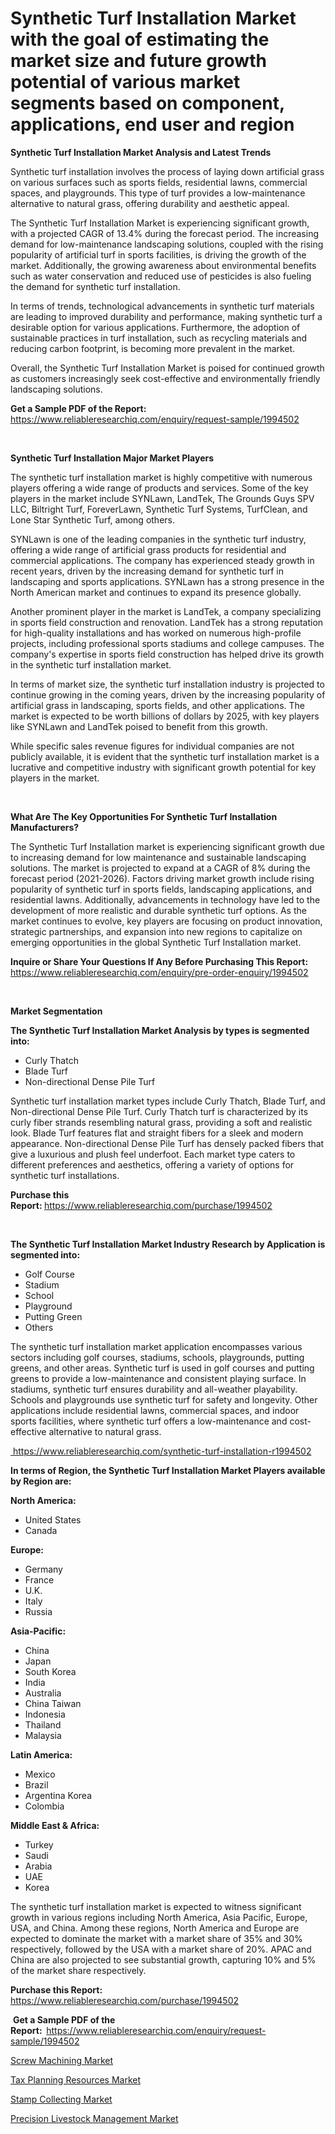 <p><h1>Synthetic Turf Installation Market with the goal of estimating the market size and future growth potential of various market segments based on component, applications, end user and region</h1></p><p><strong>Synthetic Turf Installation Market Analysis and Latest Trends</strong></p>
<p><p>Synthetic turf installation involves the process of laying down artificial grass on various surfaces such as sports fields, residential lawns, commercial spaces, and playgrounds. This type of turf provides a low-maintenance alternative to natural grass, offering durability and aesthetic appeal.</p><p>The Synthetic Turf Installation Market is experiencing significant growth, with a projected CAGR of 13.4% during the forecast period. The increasing demand for low-maintenance landscaping solutions, coupled with the rising popularity of artificial turf in sports facilities, is driving the growth of the market. Additionally, the growing awareness about environmental benefits such as water conservation and reduced use of pesticides is also fueling the demand for synthetic turf installation.</p><p>In terms of trends, technological advancements in synthetic turf materials are leading to improved durability and performance, making synthetic turf a desirable option for various applications. Furthermore, the adoption of sustainable practices in turf installation, such as recycling materials and reducing carbon footprint, is becoming more prevalent in the market.</p><p>Overall, the Synthetic Turf Installation Market is poised for continued growth as customers increasingly seek cost-effective and environmentally friendly landscaping solutions.</p></p>
<p><strong>Get a Sample PDF of the Report:&nbsp;</strong> <a href="https://www.reliableresearchiq.com/enquiry/request-sample/1994502">https://www.reliableresearchiq.com/enquiry/request-sample/1994502</a></p>
<p>&nbsp;</p>
<p><strong>Synthetic Turf Installation Major Market Players</strong></p>
<p><p>The synthetic turf installation market is highly competitive with numerous players offering a wide range of products and services. Some of the key players in the market include SYNLawn, LandTek, The Grounds Guys SPV LLC, Biltright Turf, ForeverLawn, Synthetic Turf Systems, TurfClean, and Lone Star Synthetic Turf, among others.</p><p>SYNLawn is one of the leading companies in the synthetic turf industry, offering a wide range of artificial grass products for residential and commercial applications. The company has experienced steady growth in recent years, driven by the increasing demand for synthetic turf in landscaping and sports applications. SYNLawn has a strong presence in the North American market and continues to expand its presence globally.</p><p>Another prominent player in the market is LandTek, a company specializing in sports field construction and renovation. LandTek has a strong reputation for high-quality installations and has worked on numerous high-profile projects, including professional sports stadiums and college campuses. The company's expertise in sports field construction has helped drive its growth in the synthetic turf installation market.</p><p>In terms of market size, the synthetic turf installation industry is projected to continue growing in the coming years, driven by the increasing popularity of artificial grass in landscaping, sports fields, and other applications. The market is expected to be worth billions of dollars by 2025, with key players like SYNLawn and LandTek poised to benefit from this growth.</p><p>While specific sales revenue figures for individual companies are not publicly available, it is evident that the synthetic turf installation market is a lucrative and competitive industry with significant growth potential for key players in the market.</p></p>
<p>&nbsp;</p>
<p><strong>What Are The Key Opportunities For Synthetic Turf Installation Manufacturers?</strong></p>
<p><p>The Synthetic Turf Installation market is experiencing significant growth due to increasing demand for low maintenance and sustainable landscaping solutions. The market is projected to expand at a CAGR of 8% during the forecast period (2021-2026). Factors driving market growth include rising popularity of synthetic turf in sports fields, landscaping applications, and residential lawns. Additionally, advancements in technology have led to the development of more realistic and durable synthetic turf options. As the market continues to evolve, key players are focusing on product innovation, strategic partnerships, and expansion into new regions to capitalize on emerging opportunities in the global Synthetic Turf Installation market.</p></p>
<p><strong>Inquire or Share Your Questions If Any Before Purchasing This Report:</strong> <a href="https://www.reliableresearchiq.com/enquiry/pre-order-enquiry/1994502">https://www.reliableresearchiq.com/enquiry/pre-order-enquiry/1994502</a></p>
<p>&nbsp;</p>
<p><strong>Market Segmentation</strong></p>
<p><strong>The Synthetic Turf Installation Market Analysis by types is segmented into:</strong></p>
<p><ul><li>Curly Thatch</li><li>Blade Turf</li><li>Non-directional Dense Pile Turf</li></ul></p>
<p><p>Synthetic turf installation market types include Curly Thatch, Blade Turf, and Non-directional Dense Pile Turf. Curly Thatch turf is characterized by its curly fiber strands resembling natural grass, providing a soft and realistic look. Blade Turf features flat and straight fibers for a sleek and modern appearance. Non-directional Dense Pile Turf has densely packed fibers that give a luxurious and plush feel underfoot. Each market type caters to different preferences and aesthetics, offering a variety of options for synthetic turf installations.</p></p>
<p><strong>Purchase this Report:&nbsp;</strong><a href="https://www.reliableresearchiq.com/purchase/1994502">https://www.reliableresearchiq.com/purchase/1994502</a></p>
<p>&nbsp;</p>
<p><strong>The Synthetic Turf Installation Market Industry Research by Application is segmented into:</strong></p>
<p><ul><li>Golf Course</li><li>Stadium</li><li>School</li><li>Playground</li><li>Putting Green</li><li>Others</li></ul></p>
<p><p>The synthetic turf installation market application encompasses various sectors including golf courses, stadiums, schools, playgrounds, putting greens, and other areas. Synthetic turf is used in golf courses and putting greens to provide a low-maintenance and consistent playing surface. In stadiums, synthetic turf ensures durability and all-weather playability. Schools and playgrounds use synthetic turf for safety and longevity. Other applications include residential lawns, commercial spaces, and indoor sports facilities, where synthetic turf offers a low-maintenance and cost-effective alternative to natural grass.</p></p>
<p><a href="https://www.reliableresearchiq.com/synthetic-turf-installation-r1994502">&nbsp;https://www.reliableresearchiq.com/synthetic-turf-installation-r1994502</a></p>
<p><strong>In terms of Region, the Synthetic Turf Installation Market Players available by Region are:</strong></p>
<p>
    <p> <strong> North America: </strong>
        <ul>
            <li>United States</li>
            <li>Canada</li>
        </ul>
        </p> 
    <p> <strong> Europe: </strong>
        <ul>
            <li>Germany</li>
            <li>France</li>
            <li>U.K.</li>
            <li>Italy</li>
            <li>Russia</li>
        </ul>
        </p> 
    <p> <strong> Asia-Pacific: </strong>
        <ul>
            <li>China</li>
            <li>Japan</li>
            <li>South Korea</li>
            <li>India</li>
            <li>Australia</li>
            <li>China Taiwan</li>
            <li>Indonesia</li>
            <li>Thailand</li>
            <li>Malaysia</li>
        </ul>
        </p> 
    <p> <strong> Latin America: </strong>
        <ul>
            <li>Mexico</li>
            <li>Brazil</li>
            <li>Argentina Korea</li>
            <li>Colombia</li>
        </ul>
        </p> 
    <p> <strong> Middle East & Africa: </strong>
        <ul>
            <li>Turkey</li>
            <li>Saudi</li>
            <li>Arabia</li>
            <li>UAE</li>
            <li>Korea</li>
        </ul>
    </p>
    </p>
<p><p>The synthetic turf installation market is expected to witness significant growth in various regions including North America, Asia Pacific, Europe, USA, and China. Among these regions, North America and Europe are expected to dominate the market with a market share of 35% and 30% respectively, followed by the USA with a market share of 20%. APAC and China are also projected to see substantial growth, capturing 10% and 5% of the market share respectively.</p></p>
<p><strong>Purchase this Report: </strong><a href="https://www.reliableresearchiq.com/purchase/1994502">https://www.reliableresearchiq.com/purchase/1994502</a></p>
<p>&nbsp;<strong>Get a Sample PDF of the Report:&nbsp;&nbsp;</strong><a href="https://www.reliableresearchiq.com/enquiry/request-sample/1994502">https://www.reliableresearchiq.com/enquiry/request-sample/1994502</a></p>
<p><strong></strong></p>
<p><p><a href="https://github.com/JosephMorgnlvXXff/Market-Research-Report-List-1/blob/main/screw-machining-market.md">Screw Machining Market</a></p><p><a href="https://www.linkedin.com/pulse/tax-planning-resources-market-global-regional-analysis-2024--cwtcf">Tax Planning Resources Market</a></p><p><a href="https://github.com/trameciabutler45/Market-Research-Report-List-1/blob/main/stamp-collecting-market.md">Stamp Collecting Market</a></p><p><a href="https://www.linkedin.com/pulse/insights-precision-livestock-management-market-players-size-chqac">Precision Livestock Management Market</a></p></p>